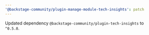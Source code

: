 ```yaml
---
'@backstage-community/plugin-manage-module-tech-insights': patch
---
```


Updated dependency `@backstage-community/plugin-tech-insights` to `^0.5.0`.
